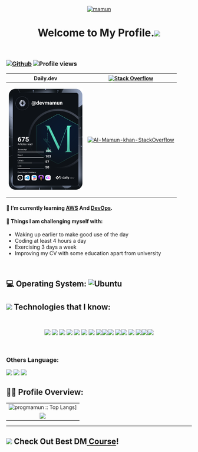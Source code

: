 <a href="https://www.linkedin.com/in/progmamun/" target="_blank" rel="noopener"><p align="center"> <img src="https://rawcdn.githack.com/progmamun/programming-hero/5e7a9d93012540777c2880f116cd243fc3df4e85/milestone-9/v0.2.svg" alt="mamun" /> </a>

<h1 align="center">Welcome to My Profile.<a><img src="https://media.giphy.com/media/hvRJCLFzcasrR4ia7z/giphy.gif" width="25"></a>
<br />
<br />

### [![Github](https://img.shields.io/github/followers/progmamun?label=Follow&style=social)](https://github.com/progmamun)&nbsp;![Profile views](https://komarev.com/ghpvc/?username=progmamun&color=228B22)

|                                                                 Daily.dev                                                                  |            [![Stack Overflow](https://aleen42.github.io/badges/src/stackoverflow.svg)](https://stackoverflow.com/users/15274012/al-mamun-khan)            |
| :----------------------------------------------------------------------------------------------------------------------------------------: | :-------------------------------------------------------------------------------------------------------------------------------------------------------: |
| <p align="center"><img src="https://github.com/progmamun/progmamun/blob/main/devcard.svg" width="200" alt="Al Mamun Khan's Dev Card"/></p> | [![Al-Mamun-khan-StackOverflow](https://github-readme-stackoverflow.vercel.app/?userID=15274012)](https://stackoverflow.com/users/15274012/al-mamun-khan) |

#### 🌱 I’m currently learning [AWS](https://aws.amazon.com/) And [DevOps](https://www.google.com/search?q=DevOps).

#### :muscle: Things I am challenging myself with:

- Waking up earlier to make good use of the day
- Coding at least 4 hours a day
- Exercising 3 days a week
- Improving my CV with some education apart from university

<br />

## :computer: Operating System: ![Ubuntu](https://img.shields.io/badge/Linux-FCC624?style=for-the-badge&logo=linux&logoColor=black)

<h2><img src = "https://media2.giphy.com/media/QssGEmpkyEOhBCb7e1/giphy.gif?cid=ecf05e47a0n3gi1bfqntqmob8g9aid1oyj2wr3ds3mg700bl&rid=giphy.gif" width='40'/>&nbsp;Technologies that I know:</h2>

<br/>

<p align="center">
<img src="https://img.shields.io/badge/JavaScript-F7DF1E?style=for-the-badge&logo=javascript&logoColor=white" height="25"/> 
<img src="https://img.shields.io/badge/Node.js-43853D?style=for-the-badge&logo=node.js&logoColor=white" height="25"/> 
<img src="https://img.shields.io/badge/TypeScript-007ACC?style=for-the-badge&logo=typescript&logoColor=white" height="25"/> 
<img src="https://img.shields.io/badge/Sass-CC6699?style=for-the-badge&logo=sass&logoColor=white" height="25"/> 
<img src="https://img.shields.io/badge/Tailwind_CSS-38B2AC?style=for-the-badge&logo=tailwind-css&logoColor=white" height="25"/> 
<img src="https://img.shields.io/badge/Express.js-404D59?style=for-the-badge" height="25"/> 
<img src="https://img.shields.io/badge/React-20232A?style=for-the-badge&logo=react&logoColor=61DAFB" height="25"/> 
<img src="https://img.shields.io/badge/Redux-593D88?style=for-the-badge&logo=redux&logoColor=white" height="25"/><img src="https://img.shields.io/badge/PostgreSQL-316192?style=for-the-badge&logo=postgresql&logoColor=white" height="25"/><img src="https://img.shields.io/badge/MongoDB-4EA94B?style=for-the-badge&logo=mongodb&logoColor=white" height="25"/> 
<img src="https://img.shields.io/badge/Redux-593D88?style=for-the-badge&logo=redux&logoColor=white" height="25"/><img src="https://img.shields.io/badge/PostgreSQL-316192?style=for-the-badge&logo=postgresql&logoColor=white" height="25"/>
<img src="https://img.shields.io/badge/redis-%23DD0031.svg?&style=for-the-badge&logo=redis&logoColor=white" height="25"/> 
<img src="https://img.shields.io/badge/Amazon_AWS-232F3E?style=for-the-badge&logo=amazon-aws&logoColor=white" height="25"/><img src="https://img.shields.io/badge/Digital_Ocean-0080FF?style=for-the-badge&logo=DigitalOcean&logoColor=white" height="25"/><img src="https://img.shields.io/badge/Jest-323330?style=for-the-badge&logo=Jest&logoColor=white" height="25"/> 
</p>

<br/>

### Others Language:

<img src="https://img.shields.io/badge/Go-00ADD8?style=flat&logo=go&logoColor=white" height="25"/> <img src="https://img.shields.io/badge/-C%20&%20C++-659ad2?style=flat&logo=c%2B%2B&logoColor=ffffff" height="25"/> <img src="https://img.shields.io/badge/PHP-777BB4?style=for-the-badge&logo=php&logoColor=white" height="25"/>

## :man_technologist: Profile Overview:

<p align="center">
   <table>
       <tr>
       <td colspan="2"><img alt="progmamun :: Top Langs]" src="https://github-readme-stats.vercel.app/api/top-langs/?username=progmamun&langs_count=12&theme=blue-green&layout=compact&hide=html,CSS,SCSS"></td>
     </tr> 
     <tr>
        <td colspan="2" align="center"><img align="center" src="https://github-readme-streak-stats.herokuapp.com?user=progmamun&theme=blue-green&hide_border=true"></td>
     </tr>
   </table>
</p>

---

## <img src ="https://media.giphy.com/media/R4H1oAuFVnEwdsXVoR/giphy.gif" width='50'/>&nbsp;Check Out Best DM<a href="https://passivejournal.com/ref/58/" target="_blank" rel="noopener"> Course</a>!
